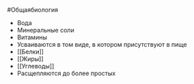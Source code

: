 #Общаябиология 
- Вода
- Минеральные соли
- Витамины
- Усваиваются в том виде, в котором присутствуют в пище
- [[Белки]]
- [[Жиры]]
- [[Углеводы]]
- Расщепляются до более простых